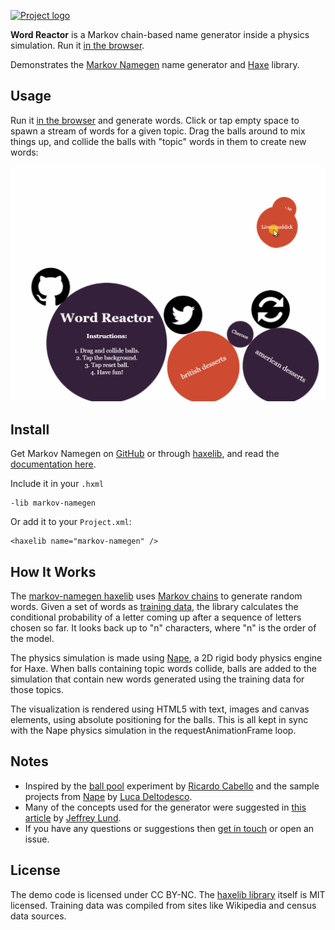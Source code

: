 [![Project logo](https://github.com/Tw1ddle/word-reactor/blob/master/screenshots/wordreactor_logo.png "Markov Procedural Word Reactor Simulation logo")](https://tw1ddle.github.io/word-reactor/)

**Word Reactor** is a Markov chain-based name generator inside a physics simulation. Run it [in the browser](https://tw1ddle.github.io/word-reactor/).

Demonstrates the [Markov Namegen](http://www.samcodes.co.uk/project/markov-namegen/) name generator and [Haxe](https://haxe.org/) library.

## Usage ##

Run it [in the browser](https://tw1ddle.github.io/word-reactor/) and generate words. Click or tap empty space to spawn a stream of words for a given topic. Drag the balls around to mix things up, and collide the balls with "topic" words in them to create new words:

[![Screenshot](https://github.com/Tw1ddle/word-reactor/blob/master/screenshots/screenshot2.gif?raw=true "Word Reactor spawning new words")](https://tw1ddle.github.io/word-reactor/)

## Install ##

Get Markov Namegen on [GitHub](https://github.com/Tw1ddle/MarkovNameGenerator) or through [haxelib](http://lib.haxe.org/p/markov-namegen/), and read the [documentation here](http://tw1ddle.github.io/MarkovNameGenerator/).

Include it in your ```.hxml```
```
-lib markov-namegen
```

Or add it to your ```Project.xml```:
```
<haxelib name="markov-namegen" />
```

## How It Works ##

The [markov-namegen haxelib](http://lib.haxe.org/p/markov-namegen) uses [Markov chains](https://en.wikipedia.org/wiki/Markov_chain) to generate random words. Given a set of words as [training data](https://github.com/Tw1ddle/MarkovNameGenerator/tree/master/embed), the library calculates the conditional probability of a letter coming up after a sequence of letters chosen so far. It looks back up to "n" characters, where "n" is the order of the model.

The physics simulation is made using [Nape](https://github.com/deltaluca/nape), a 2D rigid body physics engine for Haxe. When balls containing topic words collide, balls are added to the simulation that contain new words generated using the training data for those topics.

The visualization is rendered using HTML5 with text, images and canvas elements, using absolute positioning for the balls. This is all kept in sync with the Nape physics simulation in the requestAnimationFrame loop.

## Notes ##
* Inspired by the [ball pool](http://mrdoob.com/projects/chromeexperiments/ball-pool/) experiment by [Ricardo Cabello](https://twitter.com/mrdoob) and the sample projects from [Nape](https://github.com/deltaluca/nape) by [Luca Deltodesco](https://github.com/deltaluca).
* Many of the concepts used for the generator were suggested in [this article](http://www.roguebasin.com/index.php?title=Names_from_a_high_order_Markov_Process_and_a_simplified_Katz_back-off_scheme) by [Jeffrey Lund](https://github.com/jlund3).
* If you have any questions or suggestions then [get in touch](http://samcodes.co.uk/contact) or open an issue.

## License ##
The demo code is licensed under CC BY-NC. The [haxelib library](http://lib.haxe.org/p/markov-namegen/) itself is MIT licensed. Training data was compiled from sites like Wikipedia and census data sources.